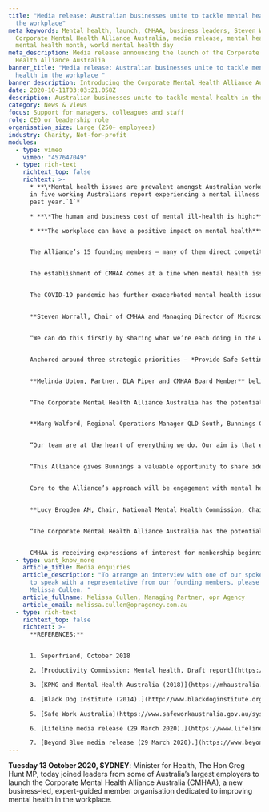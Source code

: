 ```yaml
---
title: "Media release: Australian businesses unite to tackle mental health in
  the workplace"
meta_keywords: Mental health, launch, CMHAA, business leaders, Steven Worrall,
  Corporate Mental Health Alliance Australia, media release, mental health week,
  mental health month, world mental health day
meta_description: Media release announcing the launch of the Corporate Mental
  Health Alliance Australia
banner_title: "Media release: Australian businesses unite to tackle mental
  health in the workplace "
banner_description: Introducing the Corporate Mental Health Alliance Australia
date: 2020-10-11T03:03:21.058Z
description: Australian businesses unite to tackle mental health in the workplace.
category: News & Views
focus: Support for managers, colleagues and staff
role: CEO or leadership role
organisation_size: Large (250+ employees)
industry: Charity, Not-for-profit
modules:
  - type: vimeo
    vimeo: "457647049"
  - type: rich-text
    richtext_top: false
    richtext: >-
      * **\*Mental health issues are prevalent amongst Australian workers:** One
      in five working Australians report experiencing a mental illness in the
      past year.`1`*

      * **\*The human and business cost of mental ill-health is high:** The cost to the Australian economy of mental ill-health and suicide is in the order of $43 to $51 billion per year. Approximately $130 billion cost associated with diminished health and reduced life expectancy for those living with mental ill-health.`<sup>2</sup>`*

      * ***The workplace can have a positive impact on mental health***: *Workplace mental health interventions can improve employee mental wellbeing and provide a sense of purpose and structure, as well as promote opportunities for social inclusion and support.`<sup>3</sup>`* *The result of this is increased productivity and savings of up to $4.5b a year.`<sup>4</sup>`*


      The Alliance’s 15 founding members – many of them direct competitors – recognise that the mental wellbeing of their employees transcends market dynamics, and that working together will give them the best chance of delivering real impact for their people. These members and participants include AIA Australia, Allianz Australia, Bunnings Group, Clayton Utz, Coles Group, Commonwealth Bank, Deloitte, DLA Piper, Johnson & Johnson Family of Companies, King & Wood Mallesons, KPMG, Microsoft Australia, MinterEllison, Woolworths Group and PwC Australia.


      The establishment of CMHAA comes at a time when mental health issues in the workplace are increasing in prevalence. According to Safe Work Australia, more than 92% of work-related mental health condition claims can be attributed to work-related mental stress including work pressure, harassment or bullying, exposure to workplace violence and sexual or racial harassment.`<sup>5</sup>`


      The COVID-19 pandemic has further exacerbated mental health issues, with increased anxiety and uncertainty, self-isolation, family stress and financial hardship having a very real impact on quality of life. Further, lockdown restrictions and social isolation measures have changed the boundaries of the ‘workplace’ for millions of Australian workers and the demand for mental health services from employees is rising. Beyond Blue and Lifeline are already experiencing increases of around 30% in demand for their services.`<sup>6,7</sup>`


      **Steven Worrall, Chair of CMHAA and Managing Director of Microsoft Australia,** said now more than ever, businesses across the board need to come together and take collective responsibility for creating mentally healthy workplaces.


      “We can do this firstly by sharing what we’re each doing in the workplace to support our people’s mental health and wellbeing. None of us think we have all the answers, but we’re all doing lots of things, and in many cases, lots of really good things to support our people who are struggling with mental illness or anxiety. It’s on us as leaders to put mental health at the heart of the business agenda, and to bring our collective experience and resources to the attention of other businesses looking to make improvements in this area. We are an alliance for all businesses, large and small alike.”


      Anchored around three strategic priorities – *Provide Safe Settings*, *Empower Our Leaders*, and *Drive Lasting Change* – and with the support of mental health experts, CMHAA members will work together to find, test and deliver solutions that work for their people.


      **Melinda Upton, Partner, DLA Piper and CMHAA Board Member** believes positive change needs to be championed from the top to erode barriers and enable people to speak up without fear or stigma.


      “The Corporate Mental Health Alliance Australia has the potential to really accelerate a change in the way Australia approaches workplace mental health. Its reach extends not only to the workforces of its members, but also to the workforces of other companies and stakeholder groups that they interact with. The footprint that we can have across Australia is substantial.”


      **Marg Walford, Regional Operations Manager QLD South, Bunnings Group Limited,** has a clear view of the range of issues experienced by employees in the workplace.


      “Our team are at the heart of everything we do. Our aim is that every team member feels comfortable talking about mental health, is supported by their leaders and teammates and is aware and able to access the great resources we have available. This begins with equipping our leaders, at all levels, to provide ongoing support in a safe and purposeful working environment. We continually invest in our team’s training and resources to equip them with the necessary skills and tools to handle any given situation,” said Walford


      “This Alliance gives Bunnings a valuable opportunity to share ideas, collaborate and learn directly from other businesses wanting to make real progress on mental health in the workplace.


      Core to the Alliance’s approach will be engagement with mental health experts, to test the Alliance’s thinking and to come up with new ways as a community to raise the bar on workplace mental health.


      **Lucy Brogden AM, Chair, National Mental Health Commission, Chair, Mentally Healthy Workplace Alliance**, one of 15 members on CMHAA’s expert advisory group says there’s a growing awareness of the need for businesses to go beyond the “yoga and fruit bowl” approach to addressing mental health in the workplace. 


      “The Corporate Mental Health Alliance Australia has the potential to be a powerful voice for change on workplace mental health. It’s effectively an extensive network of mental health champions across some of our country’s largest employers, who are each saying in unison, *this is really important to us. We are committed to this. We are here to be a part of the change*,” said Brogden.


      CMHAA is receiving expressions of interest for membership beginning in 2021.
  - type: want_know_more
    article_title: Media enquiries
    article_description: "To arrange an interview with one of our spokespeople, or
      to speak with a representative from our founding members, please contact
      Melissa Cullen. "
    article_fullname: Melissa Cullen, Managing Partner, opr Agency
    article_email: melissa.cullen@opragency.com.au
  - type: rich-text
    richtext_top: false
    richtext: >-
      **REFERENCES:**


      1. Superfriend, October 2018

      2. [Productivity Commission: Mental health, Draft report](https://www.pc.gov.au/inquiries/completed/mental-health/draft), October 2019

      3. [KPMG and Mental Health Australia (2018)](https://mhaustralia.org/sites/default/files/docs/investing_to_save_may_2018_-_kpmg_mental_health_australia.pdf). Investing to save. The economic benefits for Australia of investment in mental health reform.

      4. [Black Dog Institute (2014).](http://www.blackdoginstitute.org.au/wp-content/uploads/2020/04/creating-mentally-healthy-workplaces.pdf) Creating mentally healthy workplaces. A review of the research.

      5. [Safe Work Australia](https://www.safeworkaustralia.gov.au/system/files/documents/1901/mental-health-infographic-v2.pdf%20Accessed%20September%202020.). Work-related mental health.

      6. [Lifeline media release (29 March 2020).](https://www.lifeline.org.au/resources/news-and-media-releases/media-releases/australian-government-provides-additional-funding-to-increase-access-to-lifeline-crisis-support-services-throughout-covid-19-outbreak) Australian Government provides additional funding to increase access to Lifeline crisis support services through-out COVID-19 outbreak.

      7. [Beyond Blue media release (29 March 2020).](https://www.beyondblue.org.au/media/media-releases/media-releases/beyond-blue-welcomes-funding-for-new-covid-19-support-service%20Accessed%20September%202020.) Beyond Blue welcomes funding for new COVID-19 support service.
---
```

**Tuesday 13 October 2020, SYDNEY**: Minister for Health, The Hon Greg Hunt MP, today joined leaders from some of Australia’s largest employers to launch the Corporate Mental Health Alliance Australia (CMHAA), a new business-led, expert-guided member organisation dedicated to improving mental health in the workplace.